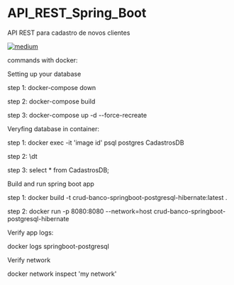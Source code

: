 # API_REST_Spring_Boot
API REST para cadastro de novos clientes

<div>
<a href="https://vitoremanueldev.medium.com/api-rest-com-spring-boot-2-spring-framework-hibernate-jpa-maven-e-postgresql-b81b5c7952a7" target="_blank">
	<img src="https://img.shields.io/badge/medium-black?&style=flat-square&logo=medium&logoColor=white" alt="medium">
</a>
</div>

commands with docker:

Setting up your database

step 1: docker-compose down

step 2: docker-compose build

step 3: docker-compose up -d --force-recreate 

Veryfing database in container:

step 1: docker exec -it 'image id' psql postgres CadastrosDB

step 2: \dt

step 3: select * from CadastrosDB;

Build and run spring boot app

step 1: docker build -t crud-banco-springboot-postgresql-hibernate:latest .  

step 2: docker run -p 8080:8080 --network=host crud-banco-springboot-postgresql-hibernate

Verify app logs:

docker logs springboot-postgresql

Verify network

docker network inspect 'my network'


